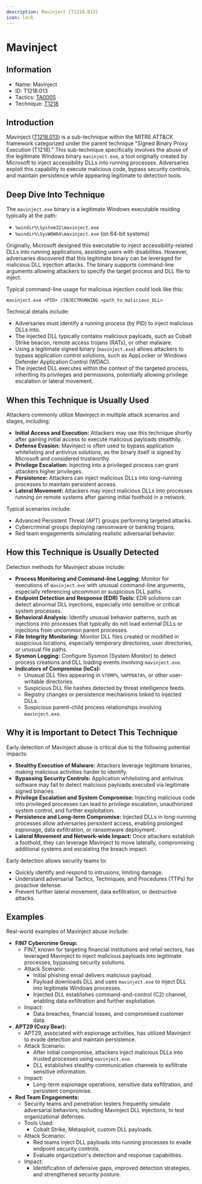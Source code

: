 ```yaml
---
description: Mavinject [T1218.013]
icon: lock
---
```


# Mavinject

## Information

- Name: Mavinject
- ID: T1218.013
- Tactics: [TA0005](../TA0005/TA0005.md)
- Technique: [T1218](T1218.md)

## Introduction

Mavinject ([T1218.013](https://attack.mitre.org/techniques/T1218/013/)) is a sub-technique within the MITRE ATT\&CK framework categorized under the parent technique "Signed Binary Proxy Execution (T1218)." This sub-technique specifically involves the abuse of the legitimate Windows binary `mavinject.exe`, a tool originally created by Microsoft to inject accessibility DLLs into running processes. Adversaries exploit this capability to execute malicious code, bypass security controls, and maintain persistence while appearing legitimate to detection tools.

## Deep Dive Into Technique

The `mavinject.exe` binary is a legitimate Windows executable residing typically at the path:

- `%windir%\System32\mavinject.exe`
- `%windir%\SysWOW64\mavinject.exe` (on 64-bit systems)

Originally, Microsoft designed this executable to inject accessibility-related DLLs into running applications, assisting users with disabilities. However, adversaries discovered that this legitimate binary can be leveraged for malicious DLL injection attacks. The binary supports command-line arguments allowing attackers to specify the target process and DLL file to inject.

Typical command-line usage for malicious injection could look like this:

```
mavinject.exe <PID> /INJECTRUNNING <path_to_malicious_DLL>
```

Technical details include:

- Adversaries must identify a running process (by PID) to inject malicious DLLs into.
- The injected DLL typically contains malicious payloads, such as Cobalt Strike beacon, remote access trojans (RATs), or other malware.
- Using a legitimate signed binary (`mavinject.exe`) allows attackers to bypass application control solutions, such as AppLocker or Windows Defender Application Control (WDAC).
- The injected DLL executes within the context of the targeted process, inheriting its privileges and permissions, potentially allowing privilege escalation or lateral movement.

## When this Technique is Usually Used

Attackers commonly utilize Mavinject in multiple attack scenarios and stages, including:

- **Initial Access and Execution:** Attackers may use this technique shortly after gaining initial access to execute malicious payloads stealthily.
- **Defense Evasion:** Mavinject is often used to bypass application whitelisting and antivirus solutions, as the binary itself is signed by Microsoft and considered trustworthy.
- **Privilege Escalation:** Injecting into a privileged process can grant attackers higher privileges.
- **Persistence:** Attackers can inject malicious DLLs into long-running processes to maintain persistent access.
- **Lateral Movement:** Attackers may inject malicious DLLs into processes running on remote systems after gaining initial foothold in a network.

Typical scenarios include:

- Advanced Persistent Threat (APT) groups performing targeted attacks.
- Cybercriminal groups deploying ransomware or banking trojans.
- Red team engagements simulating realistic adversarial behavior.

## How this Technique is Usually Detected

Detection methods for Mavinject abuse include:

- **Process Monitoring and Command-line Logging:** Monitor for executions of `mavinject.exe` with unusual command-line arguments, especially referencing uncommon or suspicious DLL paths.
- **Endpoint Detection and Response (EDR) Tools:** EDR solutions can detect abnormal DLL injections, especially into sensitive or critical system processes.
- **Behavioral Analysis:** Identify unusual behavior patterns, such as injections into processes that typically do not load external DLLs or injections from uncommon parent processes.
- **File Integrity Monitoring:** Monitor DLL files created or modified in suspicious locations, especially temporary directories, user directories, or unusual file paths.
- **Sysmon Logging:** Configure Sysmon (System Monitor) to detect process creations and DLL loading events involving `mavinject.exe`.
- **Indicators of Compromise (IoCs):**
  - Unusual DLL files appearing in `%TEMP%`, `%APPDATA%`, or other user-writable directories.
  - Suspicious DLL file hashes detected by threat intelligence feeds.
  - Registry changes or persistence mechanisms linked to injected DLLs.
  - Suspicious parent-child process relationships involving `mavinject.exe`.

## Why it is Important to Detect This Technique

Early detection of Mavinject abuse is critical due to the following potential impacts:

- **Stealthy Execution of Malware:** Attackers leverage legitimate binaries, making malicious activities harder to identify.
- **Bypassing Security Controls:** Application whitelisting and antivirus software may fail to detect malicious payloads executed via legitimate signed binaries.
- **Privilege Escalation and System Compromise:** Injecting malicious code into privileged processes can lead to privilege escalation, unauthorized system control, and further exploitation.
- **Persistence and Long-term Compromise:** Injected DLLs in long-running processes allow adversaries persistent access, enabling prolonged espionage, data exfiltration, or ransomware deployment.
- **Lateral Movement and Network-wide Impact:** Once attackers establish a foothold, they can leverage Mavinject to move laterally, compromising additional systems and escalating the breach impact.

Early detection allows security teams to:

- Quickly identify and respond to intrusions, limiting damage.
- Understand adversarial Tactics, Techniques, and Procedures (TTPs) for proactive defense.
- Prevent further lateral movement, data exfiltration, or destructive attacks.

## Examples

Real-world examples of Mavinject abuse include:

- **FIN7 Cybercrime Group:**
  - FIN7, known for targeting financial institutions and retail sectors, has leveraged Mavinject to inject malicious payloads into legitimate processes, bypassing security solutions.
  - Attack Scenario:
    - Initial phishing email delivers malicious payload.
    - Payload downloads DLL and uses `mavinject.exe` to inject DLL into legitimate Windows processes.
    - Injected DLL establishes command-and-control (C2) channel, enabling data exfiltration and further exploitation.
  - Impact:
    - Data breaches, financial losses, and compromised customer data.
- **APT29 (Cozy Bear):**
  - APT29, associated with espionage activities, has utilized Mavinject to evade detection and maintain persistence.
  - Attack Scenario:
    - After initial compromise, attackers inject malicious DLLs into trusted processes using `mavinject.exe`.
    - DLL establishes stealthy communication channels to exfiltrate sensitive information.
  - Impact:
    - Long-term espionage operations, sensitive data exfiltration, and persistent compromise.
- **Red Team Engagements:**
  - Security teams and penetration testers frequently simulate adversarial behaviors, including Mavinject DLL injections, to test organizational defenses.
  - Tools Used:
    - Cobalt Strike, Metasploit, custom DLL payloads.
  - Attack Scenario:
    - Red teams inject DLL payloads into running processes to evade endpoint security controls.
    - Evaluate organization's detection and response capabilities.
  - Impact:
    - Identification of defensive gaps, improved detection strategies, and strengthened security posture.
